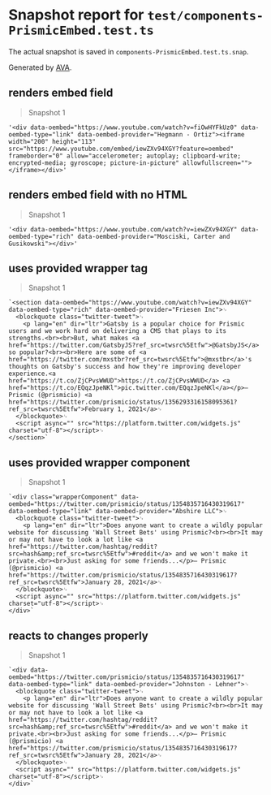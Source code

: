 # Snapshot report for `test/components-PrismicEmbed.test.ts`

The actual snapshot is saved in `components-PrismicEmbed.test.ts.snap`.

Generated by [AVA](https://avajs.dev).

## renders embed field

> Snapshot 1

    '<div data-oembed="https://www.youtube.com/watch?v=fiOwHYFkUz0" data-oembed-type="link" data-oembed-provider="Hegmann - Ortiz"><iframe width="200" height="113" src="https://www.youtube.com/embed/iewZXv94XGY?feature=oembed" frameborder="0" allow="accelerometer; autoplay; clipboard-write; encrypted-media; gyroscope; picture-in-picture" allowfullscreen=""></iframe></div>'

## renders embed field with no HTML

> Snapshot 1

    '<div data-oembed="https://www.youtube.com/watch?v=iewZXv94XGY" data-oembed-type="rich" data-oembed-provider="Mosciski, Carter and Gusikowski"></div>'

## uses provided wrapper tag

> Snapshot 1

    `<section data-oembed="https://www.youtube.com/watch?v=iewZXv94XGY" data-oembed-type="rich" data-oembed-provider="Friesen Inc">␊
      <blockquote class="twitter-tweet">␊
        <p lang="en" dir="ltr">Gatsby is a popular choice for Prismic users and we work hard on delivering a CMS that plays to its strengths.<br><br>But, what makes <a href="https://twitter.com/GatsbyJS?ref_src=twsrc%5Etfw">@GatsbyJS</a> so popular?<br><br>Here are some of <a href="https://twitter.com/mxstbr?ref_src=twsrc%5Etfw">@mxstbr</a>'s thoughts on Gatsby's success and how they're improving developer experience.<a href="https://t.co/ZjCPvsWWUD">https://t.co/ZjCPvsWWUD</a> <a href="https://t.co/EQqzJpeNKl">pic.twitter.com/EQqzJpeNKl</a></p>— Prismic (@prismicio) <a href="https://twitter.com/prismicio/status/1356293316158095361?ref_src=twsrc%5Etfw">February 1, 2021</a>␊
      </blockquote>␊
      <script async="" src="https://platform.twitter.com/widgets.js" charset="utf-8"></script>␊
    </section>`

## uses provided wrapper component

> Snapshot 1

    `<div class="wrapperComponent" data-oembed="https://twitter.com/prismicio/status/1354835716430319617" data-oembed-type="link" data-oembed-provider="Abshire LLC">␊
      <blockquote class="twitter-tweet">␊
        <p lang="en" dir="ltr">Does anyone want to create a wildly popular website for discussing 'Wall Street Bets' using Prismic?<br><br>It may or may not have to look a lot like <a href="https://twitter.com/hashtag/reddit?src=hash&amp;ref_src=twsrc%5Etfw">#reddit</a> and we won't make it private.<br><br>Just asking for some friends...</p>— Prismic (@prismicio) <a href="https://twitter.com/prismicio/status/1354835716430319617?ref_src=twsrc%5Etfw">January 28, 2021</a>␊
      </blockquote>␊
      <script async="" src="https://platform.twitter.com/widgets.js" charset="utf-8"></script>␊
    </div>`

## reacts to changes properly

> Snapshot 1

    `<div data-oembed="https://twitter.com/prismicio/status/1354835716430319617" data-oembed-type="link" data-oembed-provider="Johnston - Lehner">␊
      <blockquote class="twitter-tweet">␊
        <p lang="en" dir="ltr">Does anyone want to create a wildly popular website for discussing 'Wall Street Bets' using Prismic?<br><br>It may or may not have to look a lot like <a href="https://twitter.com/hashtag/reddit?src=hash&amp;ref_src=twsrc%5Etfw">#reddit</a> and we won't make it private.<br><br>Just asking for some friends...</p>— Prismic (@prismicio) <a href="https://twitter.com/prismicio/status/1354835716430319617?ref_src=twsrc%5Etfw">January 28, 2021</a>␊
      </blockquote>␊
      <script async="" src="https://platform.twitter.com/widgets.js" charset="utf-8"></script>␊
    </div>`
